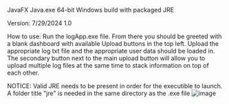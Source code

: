 JavaFX Java.exe 64-bit Windows build with packaged JRE

Version: 7/29/2024 1.0

How to use:
Run the logApp.exe file. From there you should be greeted with a blank dashboard with available Upload buttons in the top left. Upload the appropriate log txt file and the appropriate user data should be loaded in. The secondary button next to the main upload button will allow you to upload multiple log files at the same time to stack information on top of each other.

NOTICE: Valid JRE needs to be present in order for the executible to launch. A folder title "jre" is needed in the same directory as the .exe file
![image](https://github.com/user-attachments/assets/9e5ed5f8-69e0-4851-9ef2-6309c343cf87)

